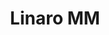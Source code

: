 ---
parent_project: linaro
permalink: /engineering/projects/linaro/linaro-mm-sig/
project_link_name: linaro-mm-sig
project_stats: 'true'
project_url: http://git.linaro.org/people/sumit.semwal/linux-dma-buf.git/commit/
title: Linaro MM
display: false
---
